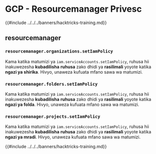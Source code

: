 # GCP - Resourcemanager Privesc

{{#include ../../../banners/hacktricks-training.md}}

## resourcemanager

### `resourcemanager.organizations.setIamPolicy`

Kama katika matumizi ya `iam.serviceAccounts.setIamPolicy`, ruhusa hii inakuwezesha **kubadilisha** **ruhusa** zako dhidi ya **rasilimali** yoyote katika **ngazi ya shirika**. Hivyo, unaweza kufuata mfano sawa wa matumizi.

### `resourcemanager.folders.setIamPolicy`

Kama katika matumizi ya `iam.serviceAccounts.setIamPolicy`, ruhusa hii inakuwezesha **kubadilisha** **ruhusa** zako dhidi ya **rasilimali** yoyote katika **ngazi ya folda**. Hivyo, unaweza kufuata mfano sawa wa matumizi.

### `resourcemanager.projects.setIamPolicy`

Kama katika matumizi ya `iam.serviceAccounts.setIamPolicy`, ruhusa hii inakuwezesha **kubadilisha** **ruhusa** zako dhidi ya **rasilimali** yoyote katika **ngazi ya mradi**. Hivyo, unaweza kufuata mfano sawa wa matumizi.

{{#include ../../../banners/hacktricks-training.md}}
